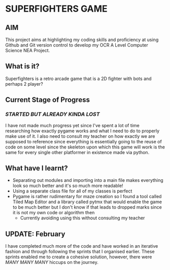 # SUPERFIGHTERS GAME
## AIM
This project aims at highlighting my coding skills and proficiency at using Github and Git version control to develop my OCR A Level Computer Science NEA Project.

## What is it?
Superfighters is a retro arcade game that is a 2D fighter with bots and perhaps 2 player?

## Current Stage of Progress
### ***STARTED BUT ALREADY KINDA LOST***
I have not made much progress yet since I've spent a lot of time researching how exactly pygame works and what I need to do to properly make use of it.
I also need to consult my teacher on how exactly we are supposed to reference since everything is essentially going to the reuse of code on some level since the skeleton upon which this game will work is the same for every single other platformer in existence made via python. 

## What have I learnt?
  - Separating out modules and importing into a main file makes everything look so much better and it's so much more readable!
  - Using a separate class file for all of my classes is perfect
  - Pygame is rather rudimentary for maze creation so I found a tool called Tiled Map Editor and a library called pytmx that would enable the game to be much better but I don't know if that leads to dropped marks since it is not my own code or algorithm then
    - Currently avoiding using this without consulting my teacher
 

## UPDATE: February 

I have completed much more of the code and have worked in an iterative fashion and through following the sprints that I organised earlier. These sprints enabled me to create a cohesive solution, however, there were *MANY MANY MANY* hiccups on the journey. 
